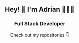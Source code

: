 <h2 align="center">Hey! 👋 I'm Adrian 👨🏻‍💻</h2>
<h3 align="center">Full Stack Developer</h3>
<p align="center">Check out my repositories 👇</p>
